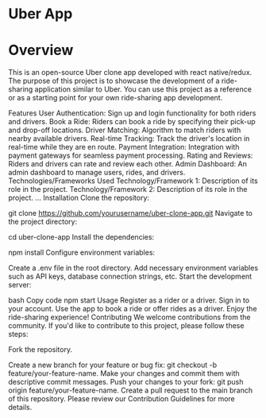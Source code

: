 # Uber App


# Overview
This is an open-source Uber clone app developed with react native/redux. The purpose of this project is to showcase the development of a ride-sharing application similar to Uber. You can use this project as a reference or as a starting point for your own ride-sharing app development.

Features
User Authentication: Sign up and login functionality for both riders and drivers.
Book a Ride: Riders can book a ride by specifying their pick-up and drop-off locations.
Driver Matching: Algorithm to match riders with nearby available drivers.
Real-time Tracking: Track the driver's location in real-time while they are en route.
Payment Integration: Integration with payment gateways for seamless payment processing.
Rating and Reviews: Riders and drivers can rate and review each other.
Admin Dashboard: An admin dashboard to manage users, rides, and drivers.
Technologies/Frameworks Used
Technology/Framework 1: Description of its role in the project.
Technology/Framework 2: Description of its role in the project.
...
Installation
Clone the repository:



git clone https://github.com/yourusername/uber-clone-app.git
Navigate to the project directory:



cd uber-clone-app
Install the dependencies:


npm install
Configure environment variables:

Create a .env file in the root directory.
Add necessary environment variables such as API keys, database connection strings, etc.
Start the development server:

bash
Copy code
npm start
Usage
Register as a rider or a driver.
Sign in to your account.
Use the app to book a ride or offer rides as a driver.
Enjoy the ride-sharing experience!
Contributing
We welcome contributions from the community. If you'd like to contribute to this project, please follow these steps:

Fork the repository.

Create a new branch for your feature or bug fix: git checkout -b feature/your-feature-name.
Make your changes and commit them with descriptive commit messages.
Push your changes to your fork: git push origin feature/your-feature-name.
Create a pull request to the main branch of this repository.
Please review our Contribution Guidelines for more details.

